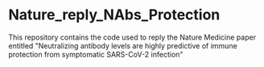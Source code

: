# Nature_reply_NAbs_Protection
This repository contains the code used to reply the Nature Medicine paper entitled "Neutralizing antibody levels are highly predictive of immune protection from symptomatic SARS-CoV-2 infection"
